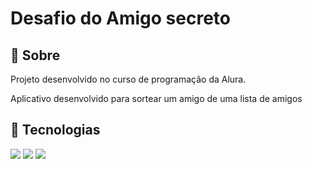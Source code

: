 <h1>Desafio do Amigo secreto</h1>
<h2>🔖 Sobre</h2>
<p>Projeto desenvolvido no curso de programação da Alura.</p>
<p>Aplicativo desenvolvido para sortear um amigo de uma lista de amigos</p>

## 🚀 Tecnologias

<div>
  <img src="https://img.shields.io/badge/HTML-239120?style=for-the-badge&logo=html5&logoColor=white">
  <img src="https://img.shields.io/badge/CSS-239120?&style=for-the-badge&logo=css3&logoColor=white">
  <img src="https://img.shields.io/badge/JavaScript-F7DF1E?style=for-the-badge&logo=javascript&logoColor=black">
</div>
